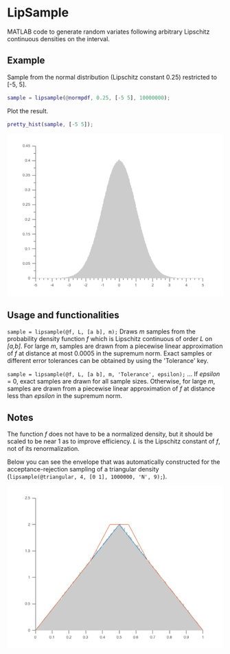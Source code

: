 # LipSample
MATLAB code to generate random variates following arbitrary Lipschitz continuous densities on the interval.

## Example

Sample from the normal distribution (Lipschitz constant 0.25) restricted to [-5, 5].

```matlab
sample = lipsample(@normpdf, 0.25, [-5 5], 10000000);
```
Plot the result.

```matlab
pretty_hist(sample, [-5 5]);
```

![](norm_sample.png)

## Usage and functionalities

`sample = lipsample(@f, L, [a b], m);` Draws _m_ samples from the probability density function _f_ which is Lipschitz continuous of order _L_ on _[a,b]_. For large _m_, samples are drawn from a piecewise linear approximation of _f_ at distance at most 0.0005 in the supremum norm. Exact samples or different error tolerances can be obtained by using the 'Tolerance' key.

`sample = lipsample(@f, L, [a b], m, 'Tolerance', epsilon);` ... If _epsilon_ = 0, exact samples are drawn for all sample sizes. Otherwise, for large _m_, samples are drawn from a piecewise linear approximation of _f_ at distance less than _epsilon_ in the supremum norm.

## Notes
The function _f_ does not have to be a normalized density, but it should be scaled to be near 1 as to improve efficiency. _L_ is the Lipschitz constant of _f_, not of its renormalization.

Below you can see the envelope that was automatically constructed for the acceptance-rejection sampling of a triangular density (`lipsample(@triangular, 4, [0 1], 1000000, 'N', 9);`).

![](triangular-with-envelope.png)
